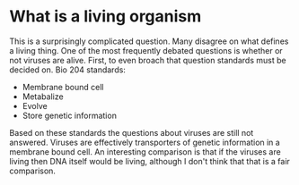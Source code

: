 # What is a living organism
This is a surprisingly complicated question. Many disagree on what defines a living thing. One of the most frequently debated questions is whether or not viruses are alive. First, to even broach that question standards must be decided on.
Bio 204 standards:
- Membrane bound cell
- Metabalize
- Evolve
- Store genetic information

Based on these standards the questions about viruses are still not answered. Viruses are effectively transporters of genetic information in a membrane bound cell. An interesting comparison is that if the viruses are living then DNA itself would be living, although I don't think that that is a fair comparison. 